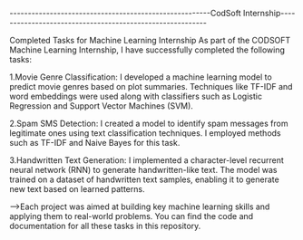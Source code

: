 -------------------------------------------------------CodSoft Internship----------------------------------------------------------


Completed Tasks for Machine Learning Internship
As part of the CODSOFT Machine Learning Internship, I have successfully completed the following tasks:

1.Movie Genre Classification: I developed a machine learning model to predict movie genres based on plot summaries.
Techniques like TF-IDF and word embeddings were used along with classifiers such as Logistic Regression and Support Vector Machines (SVM).

2.Spam SMS Detection: I created a model to identify spam messages from legitimate ones using text classification techniques.
I employed methods such as TF-IDF and Naive Bayes for this task.

3.Handwritten Text Generation: I implemented a character-level recurrent neural network (RNN) to generate handwritten-like text. 
The model was trained on a dataset of handwritten text samples, enabling it to generate new text based on learned patterns.

-->Each project was aimed at building key machine learning skills and applying them to real-world problems. You can find the code 
and documentation for all these tasks in this repository.
